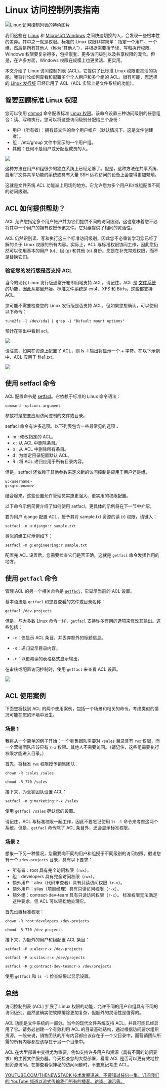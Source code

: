 # Linux 访问控制列表指南

![Linux 访问控制列表的特色图片](https://cdn.thenewstack.io/media/2024/07/ecabf01c-cornelius-ventures-ak81vc-kcf4-unsplash-linux-1024x682.jpg)

我们这些在 [Linux](https://thenewstack.io/learning-linux-start-here/) 和 [Microsoft Windows](https://news.microsoft.com/?utm_content=inline+mention) 之间快速切换的人，会发现一些根本性的差异。其中之一就是权限。标准的 Linux 权限非常简单：指定一个用户、一个组，然后是所有其他人（称为“其他人”），并根据需要授予读、写和执行权限。Windows 权限要复杂得多，包括嵌套、更多访问级别以及共享权限的混合。但是，在许多方面，Windows 权限在规模上也更灵活、更实用。

本文介绍了 Linux 访问控制列表 (ACL)，它提供了比标准 Linux 权限更灵活的功能。我将讨论如何查看和配置多个个人用户和多个组的 ACL。很有可能，您选择的 [Linux 发行版](https://thenewstack.io/choosing-a-linux-distribution/) 已经启用了 ACL（ACL 实际上是文件系统的功能）。

## 简要回顾标准 Linux 权限

您可以使用 [chmod](https://linux.die.net/man/1/chmod) 命令配置标准 [Linux 权限](https://thenewstack.io/linux-how-file-permissions-work/)。该命令设置三种访问级别的任意组合：读、写和执行。您可以将这些访问级别分配给三个身份：

- 用户（所有者）：拥有该文件的单个用户帐户（默认情况下，这是文件创建者）。
- 组：/etc/group 文件中显示的一个用户组。
- 其他：任何不是用户或分配组成员的人。

![](https://cdn.thenewstack.io/media/2024/09/304daf50-basic-ls-l.png)

这种方法在用户和组很少的独立系统上已经足够了。但是，这种方法在共享系统、启用了文件共享功能的系统或具有大量 SSH 远程访问的设备上会变得更加繁琐。

这就是文件系统 ACL 功能派上用场的地方。它允许您为多个用户和/或组配置不同的访问级别。

## ACL 如何提供帮助？

ACL 允许您指定多个用户帐户并为它们提供不同的访问级别。这也意味着您不必将其中一个用户的拥有权授予该文件。它对组提供了相同的灵活性。

ACL 仍然识别读、写和执行这三个标准访问级别，因此您不必重新学习您已经了解的关于 Linux 权限的所有内容。实际上，ACL 与标准权限协同工作，因此您仍然可以使用基本的用户 (u)、组 (g) 和其他 (o) 身份。您是在补充常规权限，而不是替换它们。

### 验证您的发行版是否支持 ACL

当今的现代 Linux 发行版通常开箱即用地支持 ACL。请记住，ACL 是 [文件系统](https://thenewstack.io/how-to-manage-linux-storage/) 的功能，因此从那里开始。标准文件系统是 ext4、XFS 和 Btrfs。这些都支持 ACL。

您可能不需要检查您的 Linux 发行版是否支持 ACL，但如果您想确认，可以使用以下命令：

```
tune2fs -l /dev/sda1 | grep -i "Default mount options"
```

预计在输出中看到 acl。

![](https://cdn.thenewstack.io/media/2024/09/2a9fd946-defaultmountoptions.png)

请注意，如果在资源上配置了 ACL，则 ls -l 输出将显示一个 + 字符。在以下示例中，ACL 应用于 file1.txt。

![](https://cdn.thenewstack.io/media/2024/09/3e07f113-ls-l-withacl.png)

## 使用 setfacl 命令

ACL 配置命令是 [setfacl](https://linux.die.net/man/1/setfacl)。它依赖于标准的 Linux 命令语法：

```
command -options argument
```

参数将是您要应用访问控制的文件或目录。

setfacl 命令有许多选项。以下列表包含一些最常见的选项：

- m : 修改指定的 ACL。
- x : 从 ACL 中删除条目。
- b : 从 ACL 中删除所有条目。
- d : 为给定目录配置默认 ACL。
- R : 将 ACL 递归应用于所有目录内容。

但是，setfacl 还依赖于其他参数来定义新的访问控制是应用于用户还是组。

```
u:<username>
g:<groupname>
```

结合起来，这些设置允许管理员实施更强大、更实用的权限配置。

以下命令示例简要介绍了如何使用 setfacl。更具体的示例将在下一节中介绍。

要为用户 django 配置 ACL，授予其对 sample.txt 资源的读 (r) 权限，请键入：

```
setfacl -m u:django:r sample.txt
```

类似的组工程示例如下：

```
setfacl -m g:engineering:r sample.txt
```
配置完 ACL 设置后，您需要检查它们是否正确。这就是 `getfacl` 命令发挥作用的地方。

## 使用 `getfacl` 命令
管理 ACL 的另一个相关命令是 [`getfacl`](https://linux.die.net/man/1/getfacl)，它显示当前的 ACL 设置。

基本语法是 `getfacl` 和您要查看的文件或目录名称：

```
getfacl /dev-projects
```

但是，与大多数 Linux 命令一样，`getfacl` 支持许多有用的选项来修改其输出。这些包括：

- `-c`：仅显示 ACL 条目，并丢弃额外的标题信息。

- `-R`：递归显示目录内容。

- `-t`：以更易读的表格格式显示输出。

在审核或配置访问控制时，使用 `getfacl` 来查看 ACL 设置。

![](https://cdn.thenewstack.io/media/2024/09/b9016a72-basic-getfacl.png)
## ACL 使用案例
下面您将找到 ACL 的两个使用案例，包括一个场景和相关的命令。考虑类似的情况可能在您的环境中发生。

### 场景 1
我将从一个简单的例子开始：一个销售团队需要对 `/sales` 目录具有 `rwx` 权限，而一个营销团队应该只有 `r-x` 权限。其他人不需要访问。（请记住，这些组需要执行权限才能进入目录。）

首先，将标准 `rwx` 权限授予销售团队：

```
chown -R :sales /sales

chmod -R 770 /sales
```

接下来，为营销团队设置 ACL：

```
setfacl -m g:marketing:r-x /sales
```

使用 `getfacl /sales` 确认您的设置。

请记住，ACL 与标准权限一起工作，因此不要忘记使用 `ls -l` 命令来考虑这两个系统。但是，`getfacl` 命令除了 ACL 条目外，还会显示标准权限。

### 场景 2
想象一下另一种情况，您需要向不同的用户和组授予不同级别的访问权限。假设您有一个 `/dev-projects` 目录，具有以下要求：

- 所有者：root 具有完全访问权限（`rwx`）。
- 组：developers 具有完全访问权限（`rwx`）。
- 额外用户：alex（代码审查者）具有只读访问权限（`r-x`）。
- 额外用户：silas（项目经理）具有只读访问权限（`r-x`）。
- 额外组：contract-dev-team 具有只读访问权限（`r-x`）。
标准权限无法满足这种要求，但 ACL 可以轻松地处理它。

首先设置标准权限：

```
chown -R root:developers /dev-projects

chmod -R 770 /dev-projects
```

接下来，为额外的用户和组配置 ACL 条目：

```
setfacl -R u:alex:r-x /dev-projects

setfacl -R u:silas:r-x /dev/projects

setfacl -R g:contract-dev-team:r-x /dev/projects
```

使用 `getfacl` 和 `ls -l` 检查结果以显示设置。

## 总结
访问控制列表 (ACL) 扩展了 Linux 权限的功能，允许不同的用户和组具有不同的访问级别。虽然这确实使故障排除更加复杂，但额外的灵活性是值得的。

ACL 功能是文件系统的一部分。当今的现代文件系统支持 ACL，并且可能已经启用了它。请务必创建一个有效利用 ACL 的目录基础结构，通过根据访问要求组织资源。一般来说，销售团队的所有内容都应该存在于一个父目录中，而营销团队所需的所有内容都应该存在于另一个目录中。

ACL 在大型部署中变得尤为重要，例如支持许多用户和资源（具有不同的访问要求）的主要文件服务器。今天检查您的大型部署，看看 ACL 是否可以更有效地控制资源访问。在排查看似神秘的访问问题时，不要忘记考虑 ACL。

[
YOUTUBE.COM/THENEWSTACK
技术发展迅速，不要错过任何一集。订阅我们的 YouTube
频道以流式传输我们所有的播客、访谈、演示等。
](https://youtube.com/thenewstack?sub_confirmation=1)